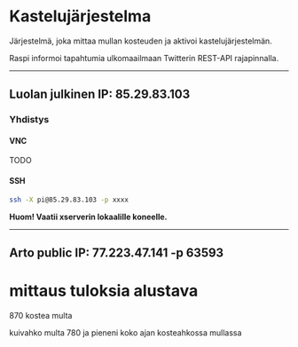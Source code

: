 # Kastelujärjestelma
Järjestelmä, joka mittaa mullan kosteuden ja aktivoi kastelujärjestelmän.

Raspi informoi tapahtumia ulkomaailmaan Twitterin REST-API rajapinnalla.

----

## Luolan julkinen IP: 85.29.83.103
### Yhdistys
#### VNC
TODO
#### SSH
```bash
ssh -X pi@85.29.83.103 -p xxxx
```
**Huom! Vaatii xserverin lokaalille koneelle.**

----

## Arto public IP: 77.223.47.141 -p 63593

# mittaus tuloksia alustava
870 kostea multa

kuivahko multa 780 ja pieneni koko ajan kosteahkossa mullassa
